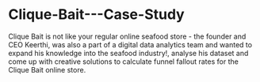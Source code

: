 # Clique-Bait---Case-Study
Clique Bait is not like your regular online seafood store - the founder and CEO Keerthi, was also a  part of a digital data analytics team and wanted to expand his knowledge into the seafood industry!, analyse his dataset and come  up with creative solutions to calculate funnel fallout rates for the Clique Bait online store.
